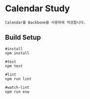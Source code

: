 
# Calendar Study
    Calendar를 Backbone을 사용하여 작성합니다.  

## Build Setup

```text
#install 
npm install

#test 
npm test

#lint
npm run lint 

#watch-lint
npm run esw
```